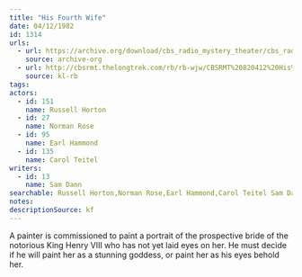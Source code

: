 ```yaml
---
title: "His Fourth Wife"
date: 04/12/1982
id: 1314
urls: 
  - url: https://archive.org/download/cbs_radio_mystery_theater/cbs_radio_mystery_theater-1301-1350.zip/cbs_radio_mystery_theater-1301-1350%2Fcbsrmt_1314_his_fourth_wife.mp3
    source: archive-org
  - url: http://cbsrmt.thelongtrek.com/rb/rb-wjw/CBSRMT%20820412%20His%20Fourth%20Wife_wjw.mp3
    source: kl-rb
tags: 
actors:  
  - id: 151
    name: Russell Horton  
  - id: 27
    name: Norman Rose  
  - id: 95
    name: Earl Hammond  
  - id: 135
    name: Carol Teitel
writers:  
  - id: 13
    name: Sam Dann
searchable: Russell Horton,Norman Rose,Earl Hammond,Carol Teitel Sam Dann
notes: 
descriptionSource: kf
---
```

A painter is commissioned to paint a portrait of the prospective bride of the notorious King Henry VIII who has not yet laid eyes on her. He must decide if he will paint her as a stunning goddess, or paint her as his eyes behold her.